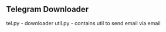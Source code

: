 Telegram Downloader
--------------------
tel.py - downloader
util.py - contains util to send email via email
